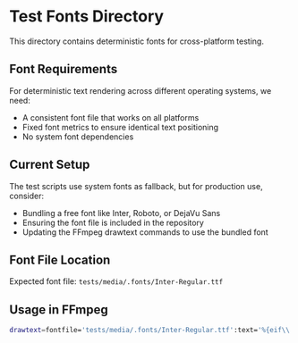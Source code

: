 # Test Fonts Directory

This directory contains deterministic fonts for cross-platform testing.

## Font Requirements

For deterministic text rendering across different operating systems, we need:

- A consistent font file that works on all platforms
- Fixed font metrics to ensure identical text positioning
- No system font dependencies

## Current Setup

The test scripts use system fonts as fallback, but for production use, consider:

- Bundling a free font like Inter, Roboto, or DejaVu Sans
- Ensuring the font file is included in the repository
- Updating the FFmpeg drawtext commands to use the bundled font

## Font File Location

Expected font file: `tests/media/.fonts/Inter-Regular.ttf`

## Usage in FFmpeg

```bash
drawtext=fontfile='tests/media/.fonts/Inter-Regular.ttf':text='%{eif\\:t\\:d\\:2}':fontsize=24:fontcolor=white:x=10:y=10
```
